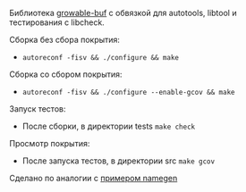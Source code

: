 Библиотека [growable-buf](https://github.com/skeeto/growable-buf) с обвязкой для autotools, libtool и тестирования с libcheck.

Сборка без сбора покрытия:
- `autoreconf -fisv && ./configure && make`

Сборка со сбором покрытия:
- `autoreconf -fisv && ./configure --enable-gcov && make`

Запуск тестов:
- После сборки, в директории tests `make check`

Просмотр покрытия:
- После запуска тестов, в директории src `make gcov`

Сделано по аналогии с [примером namegen](https://git.sr.ht/~frbrgeorge/namegen)
